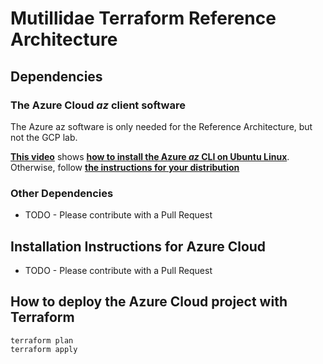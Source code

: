 # Mutillidae Terraform Reference Architecture

## Dependencies

### The Azure Cloud *az* client software

The Azure az software is only needed for the Reference Architecture, but not the GCP lab.

[**This video**](https://www.youtube.com/watch?v=phJqcX-fcOw) shows [**how to install the Azure *az* CLI on Ubuntu Linux**](https://www.youtube.com/watch?v=phJqcX-fcOw). Otherwise, follow [**the instructions for your distribution**](https://learn.microsoft.com/en-us/cli/azure/install-azure-cli-linux?pivots=apt)

### Other Dependencies

* TODO - Please contribute with a Pull Request

## Installation Instructions for Azure Cloud

* TODO - Please contribute with a Pull Request

## How to deploy the Azure Cloud project with Terraform

	terraform plan
	terraform apply

